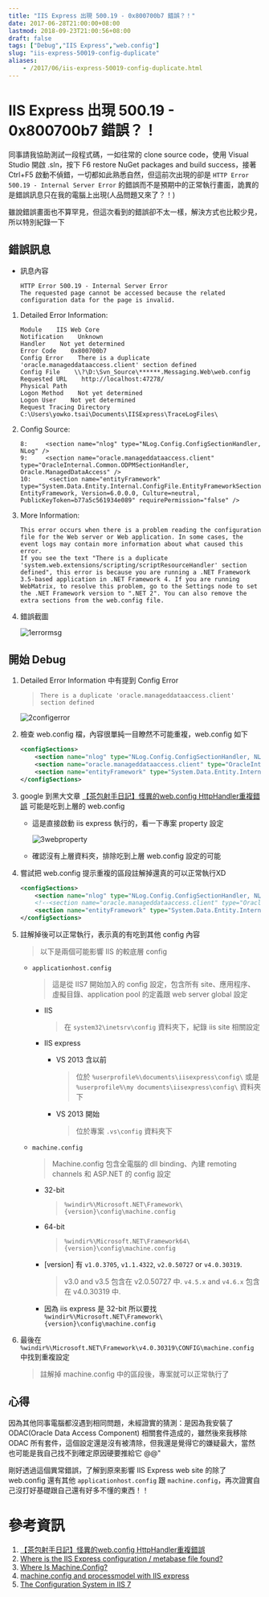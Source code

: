 ```yaml
---
title: "IIS Express 出現 500.19 - 0x800700b7 錯誤？！"
date: 2017-06-28T21:00:00+08:00
lastmod: 2018-09-23T21:00:56+08:00
draft: false
tags: ["Debug","IIS Express","web.config"]
slug: "iis-express-50019-config-duplicate"
aliases:
    - /2017/06/iis-express-50019-config-duplicate.html
---
```

# IIS Express 出現 500.19 - 0x800700b7 錯誤？！
同事請我協助測試一段程式碼，一如往常的 clone source code，使用 Visual Studio 開啟 .sln，按下 F6 restore NuGet packages and build success，接著 Ctrl+F5 啟動不偵錯，一切都如此熟悉自然，但這前次出現的卻是 `HTTP Error 500.19 - Internal Server Error` 的錯誤而不是預期中的正常執行畫面，詭異的是錯誤訊息只在我的電腦上出現(人品問題又來了？！)

雖說錯誤畫面也不算罕見，但這次看到的錯誤卻不太一樣，解決方式也比較少見，所以特別紀錄一下

## 錯誤訊息

- 訊息內容

    ``` 
    HTTP Error 500.19 - Internal Server Error
    The requested page cannot be accessed because the related configuration data for the page is invalid.
    ```

1.  Detailed Error Information:

    ```
    Module    IIS Web Core
    Notification    Unknown
    Handler    Not yet determined
    Error Code    0x800700b7
    Config Error    There is a duplicate 'oracle.manageddataaccess.client' section defined
    Config File    \\?\D:\Svn_Source\******.Messaging.Web\web.config
    Requested URL    http://localhost:47278/
    Physical Path    
    Logon Method    Not yet determined
    Logon User    Not yet determined
    Request Tracing Directory    C:\Users\yowko.tsai\Documents\IISExpress\TraceLogFiles\
    ```

2.  Config Source:

    ```
    8:     <section name="nlog" type="NLog.Config.ConfigSectionHandler, NLog" />
    9:     <section name="oracle.manageddataaccess.client" type="OracleInternal.Common.ODPMSectionHandler, Oracle.ManagedDataAccess" />
    10:     <section name="entityFramework" type="System.Data.Entity.Internal.ConfigFile.EntityFrameworkSection, EntityFramework, Version=6.0.0.0, Culture=neutral, PublicKeyToken=b77a5c561934e089" requirePermission="false" />
    ```

3.  More Information:

    ```
    This error occurs when there is a problem reading the configuration file for the Web server or Web application. In some cases, the event logs may contain more information about what caused this error.
    If you see the text "There is a duplicate 'system.web.extensions/scripting/scriptResourceHandler' section defined", this error is because you are running a .NET Framework 3.5-based application in .NET Framework 4. If you are running WebMatrix, to resolve this problem, go to the Settings node to set the .NET Framework version to ".NET 2". You can also remove the extra sections from the web.config file.
    ```
4.  錯誤截圖

    ![1errormsg](https://user-images.githubusercontent.com/3851540/27622729-84b65c2c-5c0b-11e7-8c6c-32168d18022c.png)

## 開始 Debug

1.  Detailed Error Information 中有提到 Config Error

    > `There is a duplicate 'oracle.manageddataaccess.client' section defined`

    ![2configerror](https://user-images.githubusercontent.com/3851540/27622727-84b374bc-5c0b-11e7-9591-0e6ed0356b3e.png)

2.  檢查 web.config 檔，內容很單純一目瞭然不可能重複，web.config 如下

    ```xml
    <configSections>
        <section name="nlog" type="NLog.Config.ConfigSectionHandler, NLog" />
        <section name="oracle.manageddataaccess.client" type="OracleInternal.Common.ODPMSectionHandler, Oracle.ManagedDataAccess" />
        <section name="entityFramework" type="System.Data.Entity.Internal.ConfigFile.EntityFrameworkSection, EntityFramework, Version=6.0.0.0, Culture=neutral, PublicKeyToken=b77a5c561934e089" requirePermission="false" />
    </configSections>
    ```

3.  google 到黑大文章 [【茶包射手日記】怪異的web.config HttpHandler重複錯誤](http://blog.darkthread.net/post-2014-04-22-duplicated-handler-entry-in-webconfig.aspx) 可能是吃到上層的 web.config

    *   這是直接啟動 iis express 執行的，看一下專案 property 設定

        ![3webproperty](https://user-images.githubusercontent.com/3851540/27622728-84b3903c-5c0b-11e7-920c-f078b58ff70b.png)

    *   確認沒有上層資料夾，排除吃到上層 web.config 設定的可能

4.  嘗試把 web.config 提示重複的區段註解掉還真的可以正常執行XD

    ```xml
    <configSections>
        <section name="nlog" type="NLog.Config.ConfigSectionHandler, NLog" />
        <!--<section name="oracle.manageddataaccess.client" type="OracleInternal.Common.ODPMSectionHandler, Oracle.ManagedDataAccess" />-->
        <section name="entityFramework" type="System.Data.Entity.Internal.ConfigFile.EntityFrameworkSection, EntityFramework, Version=6.0.0.0, Culture=neutral, PublicKeyToken=b77a5c561934e089" requirePermission="false" />
    </configSections>
    ```

5.  註解掉後可以正常執行，表示真的有吃到其他 config 內容

    > 以下是兩個可能影響 IIS 的較底層 config

    *   `applicationhost.config`

        > 這是從 IIS7 開始加入的 config 設定，包含所有 site、應用程序、虛擬目錄、application pool 的定義跟 web server global 設定

        *   IIS

            > 在 `system32\inetsrv\config` 資料夾下，紀錄 iis site 相關設定

        *   IIS express
            *   VS 2013 含以前

                > 位於 `%userprofile%\documents\iisexpress\config\` 或是 `%userprofile%\my documents\iisexpress\config\` 資料夾下

            *   VS 2013 開始

                > 位於專案 `.vs\config` 資料夾下

    *   `machine.config`

        > Machine.config 包含全電腦的 dll binding、內建 remoting channels 和 ASP.NET 的 config 設定

        *   32-bit

            > `%windir%\Microsoft.NET\Framework\{version}\config\machine.config`

        *   64-bit

            > `%windir%\Microsoft.NET\Framework64\{version}\config\machine.config`

        *   [version] 有 `v1.0.3705`, `v1.1.4322`, `v2.0.50727` or `v4.0.30319`.

            > v3.0 and v3.5 包含在 v2.0.50727 中. `v4.5.x` and `v4.6.x` 包含在 v4.0.30319 中.

        *   因為 iis express 是 32-bit 所以要找 `%windir%\Microsoft.NET\Framework\{version}\config\machine.config`

6.  最後在 `%windir%\Microsoft.NET\Framework\v4.0.30319\CONFIG\machine.config` 中找到重複設定

    > 註解掉 machine.config 中的區段後，專案就可以正常執行了

## 心得

因為其他同事電腦都沒遇到相同問題，未經證實的猜測：是因為我安裝了 ODAC(Oracle Data Access Component) 相關套件造成的，雖然後來我移除 ODAC 所有套件，這個設定還是沒有被清除，但我還是覺得它的嫌疑最大，當然也可能是我自己找不到確定原因硬要推給它 @@"

剛好透過這個異常錯誤，了解到原來影響 IIS Express web site 的除了 web.config 還有其他 `applicationhost.config` 跟 `machine.config`，再次證實自己沒打好基礎跟自己還有好多不懂的東西！！

# 參考資訊

1.  [【茶包射手日記】怪異的web.config HttpHandler重複錯誤](http://blog.darkthread.net/post-2014-04-22-duplicated-handler-entry-in-webconfig.aspx)
2.  [Where is the IIS Express configuration / metabase file found?](https://stackoverflow.com/questions/12946476/where-is-the-iis-express-configuration-metabase-file-found)
3.  [Where Is Machine.Config?](https://stackoverflow.com/questions/2325473/where-is-machine-config)
4.  [machine.config and processmodel with IIS express](https://stackoverflow.com/questions/4762204/machine-config-and-processmodel-with-iis-express)
5.  [The Configuration System in IIS 7](https://docs.microsoft.com/en-us/iis/get-started/planning-your-iis-architecture/the-configuration-system-in-iis-7)
